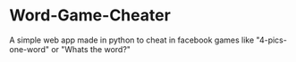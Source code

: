 # Word-Game-Cheater

A simple web app made in python to cheat in facebook games like "4-pics-one-word" or "Whats the word?"
